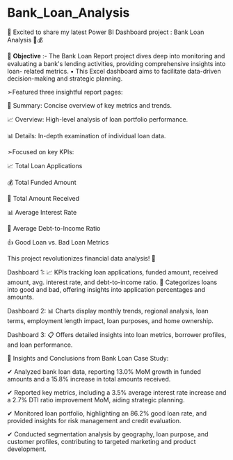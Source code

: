 # Bank_Loan_Analysis
🚀 Excited to share my latest Power BI Dashboard project : Bank Loan Analysis 💼💰

📌 𝐎𝐛𝐣𝐞𝐜𝐭𝐢𝐯𝐞 :-
The Bank Loan Report project dives deep into monitoring and evaluating a bank's lending activities, providing comprehensive insights into loan- related metrics.
▪️ This Excel dashboard aims to facilitate data-driven decision-making and strategic planning.

➣Featured three insightful report pages:

📝 Summary: Concise overview of key metrics and trends.

📈 Overview: High-level analysis of loan portfolio performance.

📊 Details: In-depth examination of individual loan data.


➣Focused on key KPIs:

📈 Total Loan Applications

💰 Total Funded Amount

💸 Total Amount Received

📊 Average Interest Rate

🔄 Average Debt-to-Income Ratio

👍 Good Loan vs. Bad Loan Metrics


This project revolutionizes financial data analysis! 🌟

Dashboard 1: 📈 KPIs tracking loan applications, funded amount, received amount, avg. interest rate, and debt-to-income ratio. 🏦 Categorizes loans into good and bad, offering insights into application percentages and amounts.

Dashboard 2: 📊 Charts display monthly trends, regional analysis, loan terms, employment length impact, loan purposes, and home ownership.

Dashboard 3: 📋 Offers detailed insights into loan metrics, borrower profiles, and loan performance.

🚀 Insights and Conclusions from Bank Loan Case Study:


✔ Analyzed bank loan data, reporting 13.0% MoM growth in funded amounts and a 15.8% increase in total amounts received.

✔ Reported key metrics, including a 3.5% average interest rate increase and a 2.7% DTI ratio improvement MoM, aiding strategic planning.

✔ Monitored loan portfolio, highlighting an 86.2% good loan rate, and provided insights for risk management and credit evaluation.

✔ Conducted segmentation analysis by geography, loan purpose, and customer profiles, contributing to targeted marketing and product development.

